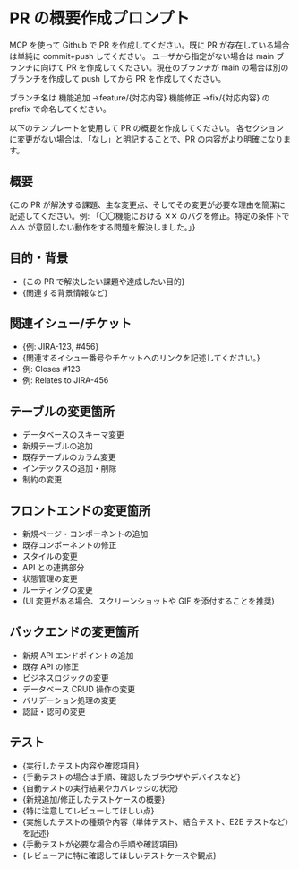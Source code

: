 # PR の概要作成プロンプト

MCP を使って Github で PR を作成してください。既に PR が存在している場合は単純に commit+push してください。
ユーザから指定がない場合は main ブランチに向けて PR を作成してください。現在のブランチが main の場合は別のブランチを作成して push してから PR を作成してください。

ブランチ名は
機能追加 →feature/{対応内容}
機能修正 →fix/{対応内容}
の prefix で命名してください。

以下のテンプレートを使用して PR の概要を作成してください。
各セクションに変更がない場合は、「なし」と明記することで、PR の内容がより明確になります。

## 概要

{この PR が解決する課題、主な変更点、そしてその変更が必要な理由を簡潔に記述してください。例: 「〇〇機能における ✕✕ のバグを修正。特定の条件下で △△ が意図しない動作をする問題を解決しました。」}

## 目的・背景

- {この PR で解決したい課題や達成したい目的}
- {関連する背景情報など}

## 関連イシュー/チケット

- {例: JIRA-123, #456}
- {関連するイシュー番号やチケットへのリンクを記述してください。}
- 例: Closes #123
- 例: Relates to JIRA-456

## テーブルの変更箇所

- データベースのスキーマ変更
- 新規テーブルの追加
- 既存テーブルのカラム変更
- インデックスの追加・削除
- 制約の変更

## フロントエンドの変更箇所

- 新規ページ・コンポーネントの追加
- 既存コンポーネントの修正
- スタイルの変更
- API との連携部分
- 状態管理の変更
- ルーティングの変更
- (UI 変更がある場合、スクリーンショットや GIF を添付することを推奨)

## バックエンドの変更箇所

- 新規 API エンドポイントの追加
- 既存 API の修正
- ビジネスロジックの変更
- データベース CRUD 操作の変更
- バリデーション処理の変更
- 認証・認可の変更

## テスト

- {実行したテスト内容や確認項目}
- {手動テストの場合は手順、確認したブラウザやデバイスなど}
- {自動テストの実行結果やカバレッジの状況}
- {新規追加/修正したテストケースの概要}
- {特に注意してレビューしてほしい点}
- {実施したテストの種類や内容（単体テスト、結合テスト、E2E テストなど）を記述}
- {手動テストが必要な場合の手順や確認項目}
- {レビューアに特に確認してほしいテストケースや観点}
